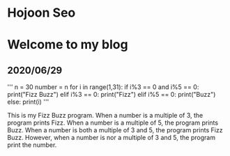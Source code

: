 # Hojoon Seo

# Welcome to my blog

## 2020/06/29
'''
n = 30
number = n
for i in range(1,31):
    if i%3 == 0 and i%5 == 0:
        print("Fizz Buzz")
    elif i%3 == 0:
        print("Fizz")
    elif i%5 == 0:
        print("Buzz")
    else:
        print(i)
'''

This is my Fizz Buzz program. When a number is a multiple of 3, the program prints Fizz. When a number is a multiple of 5, the program prints Buzz. When a number is both a multiple of 3 and 5, the program prints Fizz Buzz. However, when a number is nor a multiple of 3 and 5, the program print the number. 